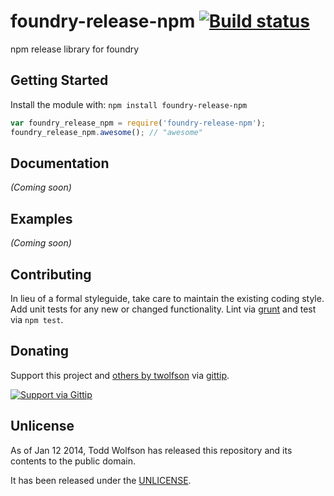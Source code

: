 # foundry-release-npm [![Build status](https://travis-ci.org/twolfson/foundry-release-npm.png?branch=master)](https://travis-ci.org/twolfson/foundry-release-npm)

npm release library for foundry

## Getting Started
Install the module with: `npm install foundry-release-npm`

```javascript
var foundry_release_npm = require('foundry-release-npm');
foundry_release_npm.awesome(); // "awesome"
```

## Documentation
_(Coming soon)_

## Examples
_(Coming soon)_

## Contributing
In lieu of a formal styleguide, take care to maintain the existing coding style. Add unit tests for any new or changed functionality. Lint via [grunt](https://github.com/gruntjs/grunt) and test via `npm test`.

## Donating
Support this project and [others by twolfson][gittip] via [gittip][].

[![Support via Gittip][gittip-badge]][gittip]

[gittip-badge]: https://rawgithub.com/twolfson/gittip-badge/master/dist/gittip.png
[gittip]: https://www.gittip.com/twolfson/

## Unlicense
As of Jan 12 2014, Todd Wolfson has released this repository and its contents to the public domain.

It has been released under the [UNLICENSE][].

[UNLICENSE]: UNLICENSE
